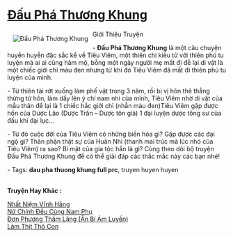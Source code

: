 <a href="https://utruyen.com/dau-pha-thuong-khung/704/" title="Đấu Phá Thương Khung"><h1>Đấu Phá Thương Khung</h1></a><div style="display:table"><img align="right" style="float: left; padding: 10px;" src="https://utruyen.com/images/story/200x260/dau-pha-thuong-khung.jpg" alt="Đấu Phá Thương Khung">Giới Thiệu Truyện<p></p> - <strong>Đấu Phá Thương Khung</strong> là một câu chuyện huyền huyễn đặc sắc kể về Tiêu Viêm, một thiên chi kiêu tử với thiên phú tu luyện mà ai ai cũng hâm mộ, bỗng một ngày người mẹ mất đi đễ lại di vật là một chiếc giới chỉ màu đen nhưng từ khi đó Tiêu Viêm đã mất đi thiên phú tu luyện của mình.<p></p> - Từ thiên tài rớt xuống làm phế vật trong 3 năm, rồi bị vị hôn thê thẳng thừng từ hôn, làm dấy lên ý chí nam nhi của mình, Tiêu Viêm nhờ di vật của mẫu thân để lại là 1 chiếc hắc giới chỉ (nhẫn màu đen)Tiêu Viêm gặp được hồn của Dược Lão (Dược Trần – Dược tôn giả) 1 đại luyện dược tông sư của đấu khí đại lục…<p></p> - Từ đó cuộc đời của Tiêu Viêm có những biến hóa gì? Gặp được các đại ngộ gì? Thân phận thật sự của Huân Nhi (thanh mai trúc mã lúc nhỏ của Tiêu Viêm) ra sao? Bí mật của gia tộc hắn là gì? Cùng theo dõi bộ truyện Đấu Phá Thương Khung để có thể giải đáp các thắc mắc này các bạn nhé!<p></p> - Tags: <strong>dau pha thuong khung full prc</strong>, truyen huyen huyen</div><p><br><b>Truyện Hay Khác :</b></p><a href="https://utruyen.com/nhat-niem-vinh-hang/13428/" alt="Nhất Niệm Vĩnh Hằng">Nhất Niệm Vĩnh Hằng</a><br/><a href="https://truyenngontinhay.wordpress.com/2019/10/03/nu-chinh-deu-cung-nam-phu/" alt="Nữ Chính Đều Cùng Nam Phụ">Nữ Chính Đều Cùng Nam Phụ</a><br/><a href="https://github.com/quanluxury/ngontinhhot/tree/master/truyenhay/19511/" alt="Đơn Phương Thầm Lặng (Ẩn Bí Ám Luyến)">Đơn Phương Thầm Lặng (Ẩn Bí Ám Luyến)</a><br/><a href="https://github.com/quanluxury/ngontinhhot/tree/master/truyenhay/19535/" alt="Làm Thịt Thỏ Con">Làm Thịt Thỏ Con</a><br/>